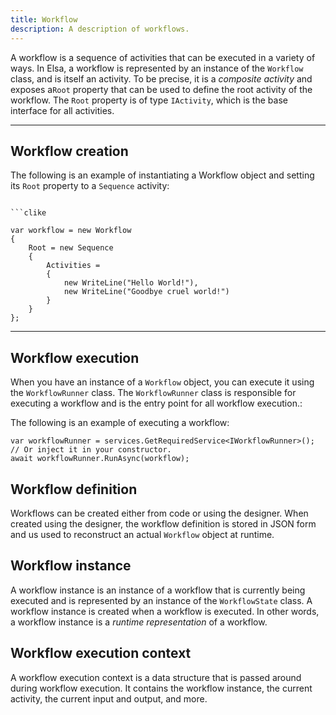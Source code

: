 ```yaml
---
title: Workflow
description: A description of workflows.
---
```


A workflow is a sequence of activities that can be executed in a variety of ways.
In Elsa, a workflow is represented by an instance of the `Workflow` class, and is itself an activity. To be precise, it is a _composite activity_ and exposes a`Root` property that can be used to define the root activity of the workflow.
The `Root` property is of type `IActivity`, which is the base interface for all activities.

---

## Workflow creation

The following is an example of instantiating a Workflow object and setting its `Root` property to a `Sequence` activity:

```clike

```clike

var workflow = new Workflow
{
    Root = new Sequence
    {
        Activities = 
        {
            new WriteLine("Hello World!"),
            new WriteLine("Goodbye cruel world!")
        }
    }
};
```

---

## Workflow execution

When you have an instance of a `Workflow` object, you can execute it using the `WorkflowRunner` class. The `WorkflowRunner` class is responsible for executing a workflow and is the entry point for all workflow execution.:

The following is an example of executing a workflow:

```clike
var workflowRunner = services.GetRequiredService<IWorkflowRunner>(); // Or inject it in your constructor.
await workflowRunner.RunAsync(workflow);
```

## Workflow definition

Workflows can be created either from code or using the designer. When created using the designer, the workflow definition is stored in JSON form and us used to reconstruct an actual `Workflow` object at runtime.

## Workflow instance

A workflow instance is an instance of a workflow that is currently being executed and is represented by an instance of the `WorkflowState` class.
A workflow instance is created when a workflow is executed. In other words, a workflow instance is a _runtime representation_ of a workflow.

## Workflow execution context

A workflow execution context is a data structure that is passed around during workflow execution. It contains the workflow instance, the current activity, the current input and output, and more.